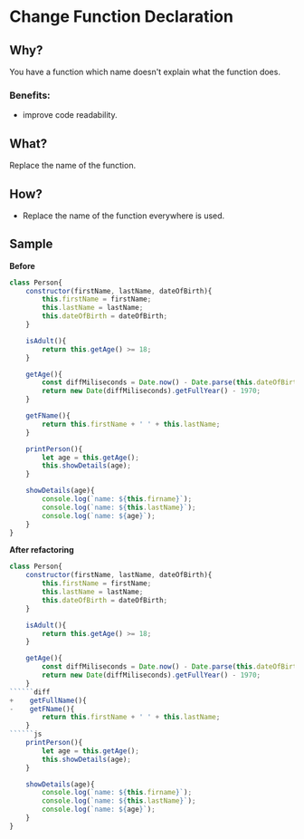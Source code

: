 # Change Function Declaration
## Why?
You have a function which name doesn't explain what the function does.
### Benefits:
- improve code readability.
## What?
Replace the name of the function.
## How?
- Replace the name of the function everywhere is used.
## Sample
**Before**
```js
class Person{
    constructor(firstName, lastName, dateOfBirth){
        this.firstName = firstName;
        this.lastName = lastName;
        this.dateOfBirth = dateOfBirth;
    }

    isAdult(){
        return this.getAge() >= 18;
    }

    getAge(){
        const diffMiliseconds = Date.now() - Date.parse(this.dateOfBirth);
        return new Date(diffMiliseconds).getFullYear() - 1970;
    }

    getFName(){
        return this.firstName + ' ' + this.lastName;
    }

    printPerson(){
        let age = this.getAge();
        this.showDetails(age);
    }

    showDetails(age){
        console.log(`name: ${this.firname}`);
        console.log(`name: ${this.lastName}`);
        console.log(`name: ${age}`);
    }
}
```
**After refactoring**

```js
class Person{
    constructor(firstName, lastName, dateOfBirth){
        this.firstName = firstName;
        this.lastName = lastName;
        this.dateOfBirth = dateOfBirth;
    }

    isAdult(){
        return this.getAge() >= 18;
    }

    getAge(){
        const diffMiliseconds = Date.now() - Date.parse(this.dateOfBirth);
        return new Date(diffMiliseconds).getFullYear() - 1970;
    }
``````diff
+    getFullName(){
-    getFName(){
        return this.firstName + ' ' + this.lastName;
    }
``````js
    printPerson(){
        let age = this.getAge();
        this.showDetails(age);
    }

    showDetails(age){
        console.log(`name: ${this.firname}`);
        console.log(`name: ${this.lastName}`);
        console.log(`name: ${age}`);
    }
}
```


